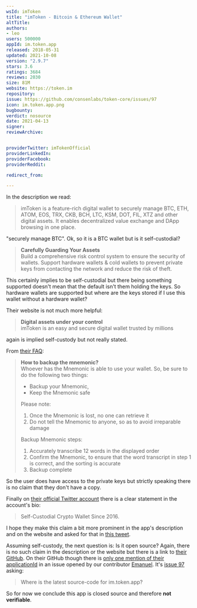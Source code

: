 ```yaml
---
wsId: imToken
title: "imToken - Bitcoin & Ethereum Wallet"
altTitle: 
authors:
- leo
users: 500000
appId: im.token.app
released: 2018-05-31
updated: 2021-10-08
version: "2.9.7"
stars: 3.6
ratings: 3684
reviews: 2030
size: 81M
website: https://token.im
repository: 
issue: https://github.com/consenlabs/token-core/issues/97
icon: im.token.app.png
bugbounty: 
verdict: nosource
date: 2021-04-13
signer: 
reviewArchive:


providerTwitter: imTokenOfficial
providerLinkedIn: 
providerFacebook: 
providerReddit: 

redirect_from:

---
```



In the description we read:

> imToken is a feature-rich digital wallet to securely manage BTC, ETH, ATOM,
  EOS, TRX, CKB, BCH, LTC, KSM, DOT, FIL, XTZ and other digital assets. It
  enables decentralized value exchange and DApp browsing in one place.

"securely manage BTC". Ok, so it is a BTC wallet but is it self-custodial?

> **Carefully Guarding Your Assets**<br>
  Build a comprehensive risk control system to ensure the security of wallets.
  Support hardware wallets & cold wallets to prevent private keys from
  contacting the network and reduce the risk of theft.

This certainly implies to be self-custodial but there being something supported
doesn't mean that the default isn't them holding the keys. So hardware wallets
are supported but where are the keys stored if I use this wallet without a
hardware wallet?

Their website is not much more helpful:

> **Digital assets under your control**<br>
  imToken is an easy and secure digital wallet trusted by millions

again is implied self-custody but not really stated.

From
[their FAQ](https://token.im/hc/en/articles/360035109014-How-to-backup-the-mnemonic-):

> **How to backup the mnemonic?**<br>
> Whoever has the Mnemonic is able to use your wallet. So, be sure to do the
> following two things:
> 
> * Backup your Mnemonic,
> * Keep the Mnemonic safe 
> 
> Please note:
> 
> 1. Once the Mnemonic is lost, no one can retrieve it
> 1. Do not tell the Mnemonic to anyone, so as to avoid irreparable damage
> 
> Backup Mnemonic steps:
> 
> 1. Accurately transcribe 12 words in the displayed order
> 1. Confirm the Mnemonic, to ensure that the word transcript in step 1 is
>    correct, and the sorting is accurate
> 1. Backup complete

So the user does have access to the private keys but strictly speaking there is
no claim that they don't have a copy.

Finally on [their official Twitter account](https://twitter.com/imTokenOfficial)
there is a clear statement in the account's bio:

> Self-Custodial Crypto Wallet Since 2016.

I hope they make this claim a bit more prominent in the app's description and on
the website and asked for that in
[this tweet](https://twitter.com/LeoWandersleb/status/1388699561355616256).

Assuming self-custody, the next question is: Is it open source? Again, there is
no such claim in the description or the website but there is a link to
[their GitHub](https://github.com/consenlabs). On their GitHub though there is
[only one mention of their applicationId](https://github.com/search?q=org%3Aconsenlabs+%22im%5C.token%5C.app%22+is%3Aissue&type=issues)
in an issue opened by our contributor [Emanuel](/authors/emanuel). It's
[issue 97](https://github.com/consenlabs/token-core/issues/97) asking:

> Where is the latest source-code for im.token.app?

So for now we conclude this app is closed source and therefore
**not verifiable**.
